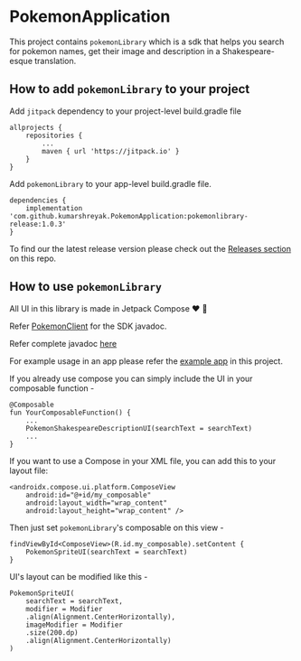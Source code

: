 # PokemonApplication
This project contains `pokemonLibrary` which is a sdk that helps you search for pokemon names, get their image and description in a Shakespeare-esque translation.

## How to add `pokemonLibrary` to your project
Add `jitpack` dependency to your project-level build.gradle file
```
allprojects {
	repositories {
		...
		maven { url 'https://jitpack.io' }
	}
}
```

Add `pokemonLibrary` to your app-level build.gradle file.
```
dependencies {
    implementation 'com.github.kumarshreyak.PokemonApplication:pokemonlibrary-release:1.0.3'
}
```
To find our the latest release version please check out the [Releases section](https://github.com/kumarshreyak/PokemonApplication/releases) on this repo.

## How to use `pokemonLibrary`
All UI in this library is made in Jetpack Compose ❤️ 🚀

Refer [PokemonClient](https://github.com/kumarshreyak/PokemonApplication/blob/master/gfmPartial/pokemon-library/com.shrek.pokemonlibrary.client/index.md) for the SDK javadoc.

Refer complete javadoc [here](https://github.com/kumarshreyak/PokemonApplication/blob/master/gfmPartial/index.md)

For example usage in an app please refer the [example app](https://github.com/kumarshreyak/PokemonApplication/tree/master/app) in this project.


If you already use compose you can simply include the UI in your composable function -
```
@Composable
fun YourComposableFunction() {
	...
	PokemonShakespeareDescriptionUI(searchText = searchText)
	...
}
```

If you want to use a Compose in your XML file, you can add this to your layout file:
```
<androidx.compose.ui.platform.ComposeView
    android:id="@+id/my_composable"
    android:layout_width="wrap_content"
    android:layout_height="wrap_content" />
```

Then just set `pokemonLibrary`'s composable on this view -
```
findViewById<ComposeView>(R.id.my_composable).setContent {
	PokemonSpriteUI(searchText = searchText)
}
```

UI's layout can be modified like this -
```
PokemonSpriteUI(
    searchText = searchText,
    modifier = Modifier
	.align(Alignment.CenterHorizontally),
    imageModifier = Modifier
	.size(200.dp)
	.align(Alignment.CenterHorizontally)
)
```
